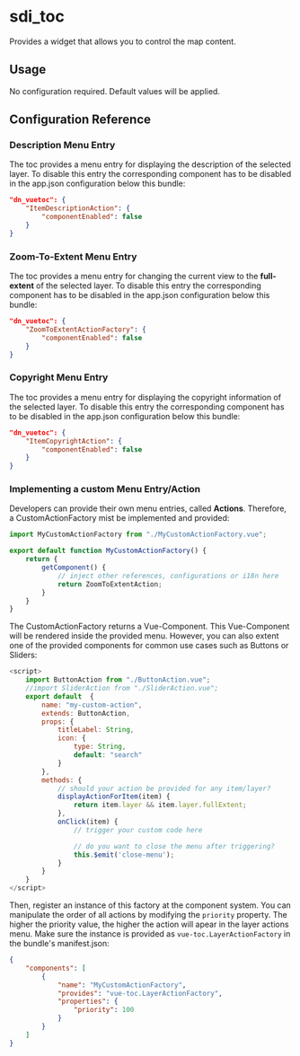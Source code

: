 # sdi_toc

Provides a widget that allows you to control the map content.

## Usage

No configuration required. Default values will be applied.

## Configuration Reference

### Description Menu Entry
The toc provides a menu entry for displaying the description of the selected layer.
To disable this entry the corresponding component has to be disabled in the app.json configuration below this bundle:

```json
"dn_vuetoc": {
    "ItemDescriptionAction": {
        "componentEnabled": false
    }
}
```

### Zoom-To-Extent Menu Entry
The toc provides a menu entry for changing the current view to the __full-extent__ of the selected layer.
To disable this entry the corresponding component has to be disabled in the app.json configuration below this bundle:

```json
"dn_vuetoc": {
    "ZoomToExtentActionFactory": {
        "componentEnabled": false
    }
}
```

### Copyright Menu Entry
The toc provides a menu entry for displaying the copyright information of the selected layer.
To disable this entry the corresponding component has to be disabled in the app.json configuration below this bundle:

```json
"dn_vuetoc": {
    "ItemCopyrightAction": {
        "componentEnabled": false
    }
}
```

### Implementing a custom Menu Entry/Action
Developers can provide their own menu entries, called __Actions__.
Therefore, a CustomActionFactory mist be implemented and provided:

```javascript
import MyCustomActionFactory from "./MyCustomActionFactory.vue";

export default function MyCustomActionFactory() {
    return {
        getComponent() {
            // inject other references, configurations or i18n here
            return ZoomToExtentAction;
        }
    }
}
```

The CustomActionFactory returns a Vue-Component.
This Vue-Component will be rendered inside the provided menu.
However, you can also extent one of the provided components for common use cases such as Buttons or Sliders:

```javascript
<script>
    import ButtonAction from "./ButtonAction.vue";
    //import SliderAction from "./SliderAction.vue";
    export default  {
        name: "my-custom-action",
        extends: ButtonAction,
        props: {
            titleLabel: String,
            icon: {
                type: String,
                default: "search"
            }
        },
        methods: {
            // should your action be provided for any item/layer?
            displayActionForItem(item) {
                return item.layer && item.layer.fullExtent;
            },
            onClick(item) {
                // trigger your custom code here

                // do you want to close the menu after triggering?
                this.$emit('close-menu');
            }
        }
    }
</script>
```

Then, register an instance of this factory at the component system.
You can manipulate the order of all actions by modifying the `priority` property.
The higher the priority value, the higher the action will apear in the layer actions menu.
Make sure the instance is provided as `vue-toc.LayerActionFactory` in the bundle's manifest.json:

```json
{
    "components": [
        {
            "name": "MyCustomActionFactory",
            "provides": "vue-toc.LayerActionFactory",
            "properties": {
                "priority": 100
            }
        }
    ]
}
```